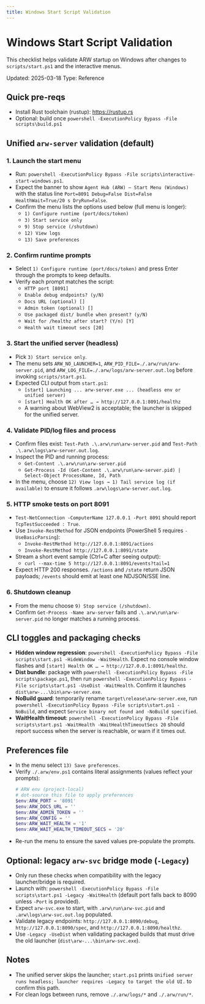 ```yaml
---
title: Windows Start Script Validation
---
```


# Windows Start Script Validation

This checklist helps validate ARW startup on Windows after changes to `scripts/start.ps1` and the interactive menus.

Updated: 2025-03-18
Type: Reference

## Quick pre-reqs
- Install Rust toolchain (rustup): https://rustup.rs
- Optional: build once `powershell -ExecutionPolicy Bypass -File scripts\build.ps1`

## Unified `arw-server` validation (default)

### 1. Launch the start menu
- Run: `powershell -ExecutionPolicy Bypass -File scripts\interactive-start-windows.ps1`.
- Expect the banner to show `Agent Hub (ARW) — Start Menu (Windows)` with the status line `Port=8091 Debug=False Dist=False HealthWait=True/20 s DryRun=False`.
- Confirm the menu lists the options used below (full menu is longer):
  - `1) Configure runtime (port/docs/token)`
  - `3) Start service only`
  - `9) Stop service (/shutdown)`
  - `12) View logs`
  - `13) Save preferences`

### 2. Confirm runtime prompts
- Select `1) Configure runtime (port/docs/token)` and press Enter through the prompts to keep defaults.
- Verify each prompt matches the script:
  - `HTTP port [8091]`
  - `Enable debug endpoints? (y/N)`
  - `Docs URL (optional) []`
  - `Admin token (optional) []`
  - `Use packaged dist/ bundle when present? (y/N)`
  - `Wait for /healthz after start? (Y/n) [Y]`
  - `Health wait timeout secs [20]`

### 3. Start the unified server (headless)
- Pick `3) Start service only`.
- The menu sets `ARW_NO_LAUNCHER=1`, `ARW_PID_FILE=./.arw/run/arw-server.pid`, and `ARW_LOG_FILE=./.arw/logs/arw-server.out.log` before invoking `scripts/start.ps1`.
- Expected CLI output from `start.ps1`:
  - `[start] Launching ... arw-server.exe ... (headless env or unified server)`
  - `[start] Health OK after … → http://127.0.0.1:8091/healthz`
  - A warning about WebView2 is acceptable; the launcher is skipped for the unified server.

### 4. Validate PID/log files and process
- Confirm files exist: `Test-Path .\.arw\run\arw-server.pid` and `Test-Path .\.arw\logs\arw-server.out.log`.
- Inspect the PID and running process:
  - `Get-Content .\.arw\run\arw-server.pid`
  - `Get-Process -Id (Get-Content .\.arw\run\arw-server.pid) | Select-Object ProcessName, Id, Path`
- In the menu, choose `12) View logs → 1) Tail service log (if available)` to ensure it follows `.arw\logs\arw-server.out.log`.

### 5. HTTP smoke tests on port 8091
- `Test-NetConnection -ComputerName 127.0.0.1 -Port 8091` should report `TcpTestSucceeded : True`.
- Use `Invoke-RestMethod` for JSON endpoints (PowerShell 5 requires `-UseBasicParsing`):
  - `Invoke-RestMethod http://127.0.0.1:8091/actions`
  - `Invoke-RestMethod http://127.0.0.1:8091/state`
- Stream a short event sample (Ctrl+C after seeing output):
  - `curl --max-time 5 http://127.0.0.1:8091/events?tail=1`
- Expect HTTP 200 responses. `/actions` and `/state` return JSON payloads; `/events` should emit at least one NDJSON/SSE line.

### 6. Shutdown cleanup
- From the menu choose `9) Stop service (/shutdown)`.
- Confirm `Get-Process -Name arw-server` fails and `.\.arw\run\arw-server.pid` no longer matches a running process.

## CLI toggles and packaging checks
- **Hidden window regression**: `powershell -ExecutionPolicy Bypass -File scripts\start.ps1 -HideWindow -WaitHealth`. Expect no console window flashes and `[start] Health OK … → http://127.0.0.1:8091/healthz`.
- **Dist bundle**: package with `powershell -ExecutionPolicy Bypass -File scripts\package.ps1`, then run `powershell -ExecutionPolicy Bypass -File scripts\start.ps1 -UseDist -WaitHealth`. Confirm it launches `dist\arw-...\bin\arw-server.exe`.
- **NoBuild guard**: temporarily rename `target\release\arw-server.exe`, run `powershell -ExecutionPolicy Bypass -File scripts\start.ps1 -NoBuild`, and expect `Service binary not found and -NoBuild specified`.
- **WaitHealth timeout**: `powershell -ExecutionPolicy Bypass -File scripts\start.ps1 -WaitHealth -WaitHealthTimeoutSecs 20` should report success when the server is reachable, or warn if it times out.

## Preferences file
- In the menu select `13) Save preferences`.
- Verify `./.arw/env.ps1` contains literal assignments (values reflect your prompts):
  ```powershell
  # ARW env (project-local)
  # dot-source this file to apply preferences
  $env:ARW_PORT = '8091'
  $env:ARW_DOCS_URL = ''
  $env:ARW_ADMIN_TOKEN = ''
  $env:ARW_CONFIG = ''
  $env:ARW_WAIT_HEALTH = '1'
  $env:ARW_WAIT_HEALTH_TIMEOUT_SECS = '20'
  ```
- Re-run the menu to ensure the saved values pre-populate the prompts.

## Optional: legacy `arw-svc` bridge mode (`-Legacy`)
- Only run these checks when compatibility with the legacy launcher/bridge is required.
- Launch with: `powershell -ExecutionPolicy Bypass -File scripts\start.ps1 -Legacy -WaitHealth` (default port falls back to 8090 unless `-Port` is provided).
- Expect `arw-svc.exe` to start, with `.arw\run\arw-svc.pid` and `.arw\logs\arw-svc.out.log` populated.
- Validate legacy endpoints: `http://127.0.0.1:8090/debug`, `http://127.0.0.1:8090/spec`, and `http://127.0.0.1:8090/healthz`.
- Use `-Legacy -UseDist` when validating packaged builds that must drive the old launcher (`dist\arw-...\bin\arw-svc.exe`).

## Notes
- The unified server skips the launcher; `start.ps1` prints `Unified server runs headless; launcher requires -Legacy to target the old UI.` to confirm this path.
- For clean logs between runs, remove `./.arw/logs/*` and `./.arw/run/*`.
